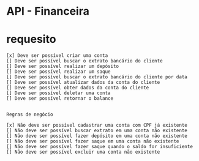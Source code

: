 # API - Financeira 

# requesito  

    [x] Deve ser possível criar uma conta
    [] Deve ser possível buscar o extrato bancário do cliente
    [] Deve ser possível realizar um depósito
    [] Deve ser possível realizar um saque
    [] Deve ser possível buscar o extrato bancário do cliente por data
    [] Deve ser possível atualizar dados da conta do cliente
    [] Deve ser possível obter dados da conta do cliente
    [] Deve ser possível deletar uma conta
    [] Deve ser possível retornar o balance


    Regras de negócio

    [x] Não deve ser possível cadastrar uma conta com CPF já existente
    [] Não deve ser possível buscar extrato em uma conta não existente
    [] Não deve ser possível fazer depósito em uma conta não existente
    [] Não deve ser possível fazer saque em uma conta não existente
    [] Não deve ser possível fazer saque quando o saldo for insuficiente
    [] Não deve ser possível excluir uma conta não existente


